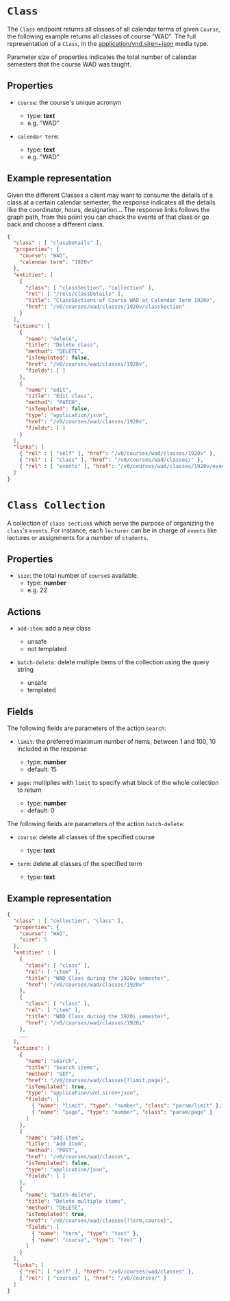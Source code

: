 # `Class`

The `Class` endpoint returns all classes of all calendar terms of given `Course`, the following example returns all classes of course "WAD". The full representation of a `Class`, in the [application/vnd.siren+json](https://github.com/kevinswiber/siren) media type.

Parameter size of properties indicates the total number of calendar semesters that the course WAD was taught. 

## Properties
* `course`: the course's unique acronym
  - type: **text**
  - e.g. "WAD"

* `calendar term`:
  - type: **text**
  - e.g. "WAD"

## Example representation
Given the different Classes a client may want to consume the details of a class at a certain calendar semester, the response indicates all the details like the coordinator, hours, designation...
The response links follows the graph path, from this point you can check the events of that class or go back and choose a different class.

```json
{
  "class" : [ "classDetails" ],
  "properties": {
    "course": "WAD",
    "calendar term": "1920v"
  },
  "entities": [
    {
      "class": [ "classSection", "collection" ],
      "rel": [ "/rels/classDetails" ],
      "title": "ClassSections of Course WAD at Calendar Term 1920v",
      "href": "/v0/courses/wad/classes/1920v/classSection"
    }
  ],
  "actions": [
    {
      "name": "delete",
      "title": "Delete class",
      "method": "DELETE",
      "isTemplated": false,
      "href": "/v0/courses/wad/classes/1920v",
      "fields": [ ]
    },
    {
      "name": "edit",
      "title": "Edit class",
      "method": "PATCH",
      "isTemplated": false,
      "type": "application/json",
      "href": "/v0/courses/wad/classes/1920v",
      "fields": [ ]
    } 
  ],
  "links": [
    { "rel" : [ "self" ], "href": "/v0/courses/wad/classes/1920v" },
    { "rel" : [ "class" ], "href": "/v0/courses/wad/classes/" },
    { "rel" : [ "events" ], "href": "/v0/courses/wad/classes/1920v/events" }
  ]
}
```

# `Class Collection`

A collection of `class section`s which serve the purpose of organizing the `class`'s `events`.
For instance, each `lecturer` can be in charge of `events` like lectures or assignments for a number of `students`.

## Properties
* `size`: the total number of `course`s available.
  - type: **number**
  - e.g. 22

## Actions
* `add-item`: add a new class
  - unsafe
  - not templated

* `batch-delete`: delete multiple items of the collection using the query string
  - unsafe
  - templated
  
## Fields
The following fields are parameters of the action `search`:
* `limit`: the preferred maximum number of items, between 1 and 100, 10 included in the response
  - type: **number**
  - default: 15

* `page`: multiplies with `limit` to specify what block of the whole collection to return
  - type: **number**
  - default: 0

The following fields are parameters of the action `batch-delete`:
* `course`: delete all classes of the specified course
  - type: **text**

* `term`: delete all classes of the specified term
  - type: **text**
  
## Example representation
```json
{
  "class" : [ "collection", "class" ],
  "properties": {
    "course": "WAD",
    "size": 5
  },
  "entities" : [
    {
      "class": [ "class" ],
      "rel": [ "item" ],
      "title": "WAD Class during the 1920v semester",
      "href": "/v0/courses/wad/classes/1920v"
    },
    {
      "class": [ "class" ],
      "rel": [ "item" ],
      "title": "WAD Class during the 1920i semester",
      "href": "/v0/courses/wad/classes/1920i"
    },
    ...
  ],
  "actions": [
    {
      "name": "search",
      "title": "Search items",
      "method": "GET",
      "href": "/v0/courses/wad/classes{?limit,page}",
      "isTemplated": true,
      "type": "application/vnd.siren+json",
      "fields": [
        { "name": "limit", "type": "number", "class": "param/limit" },
        { "name": "page", "type": "number", "class": "param/page" }
      ]
    },
    {
      "name": "add-item",
      "title": "Add Item",
      "method": "POST",
      "href": "/v0/courses/wad/classes",
      "isTemplated": false,
      "type": "application/json",
      "fields": [ ]
    },
    {
      "name": "batch-delete",
      "title": "Delete multiple items",
      "method": "DELETE",
      "isTemplated": true,
      "href": "/v0/courses/wad/classes{?term,course}",
      "fields": [
        { "name": "term", "type": "text" },
        { "name": "course", "type": "text" }
      ]
    }
  ],
  "links": [
    { "rel": [ "self" ], "href": "/v0/courses/wad/classes" },
    { "rel": [ "courses" ], "href": "/v0/courses/" }
  ]
}
```
